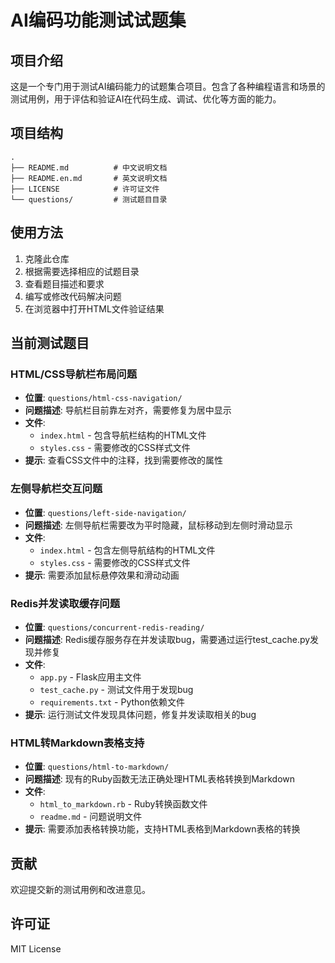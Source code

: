 # AI编码功能测试试题集

## 项目介绍

这是一个专门用于测试AI编码能力的试题集合项目。包含了各种编程语言和场景的测试用例，用于评估和验证AI在代码生成、调试、优化等方面的能力。

## 项目结构

```
.
├── README.md          # 中文说明文档
├── README.en.md       # 英文说明文档
├── LICENSE            # 许可证文件
└── questions/         # 测试题目目录
```

## 使用方法

1. 克隆此仓库
2. 根据需要选择相应的试题目录
3. 查看题目描述和要求
4. 编写或修改代码解决问题
5. 在浏览器中打开HTML文件验证结果

## 当前测试题目

### HTML/CSS导航栏布局问题
- **位置**: `questions/html-css-navigation/`
- **问题描述**: 导航栏目前靠左对齐，需要修复为居中显示
- **文件**: 
  - `index.html` - 包含导航栏结构的HTML文件
  - `styles.css` - 需要修改的CSS样式文件
- **提示**: 查看CSS文件中的注释，找到需要修改的属性

### 左侧导航栏交互问题
- **位置**: `questions/left-side-navigation/`
- **问题描述**: 左侧导航栏需要改为平时隐藏，鼠标移动到左侧时滑动显示
- **文件**: 
  - `index.html` - 包含左侧导航结构的HTML文件
  - `styles.css` - 需要修改的CSS样式文件
- **提示**: 需要添加鼠标悬停效果和滑动动画

### Redis并发读取缓存问题
- **位置**: `questions/concurrent-redis-reading/`
- **问题描述**: Redis缓存服务存在并发读取bug，需要通过运行test_cache.py发现并修复
- **文件**: 
  - `app.py` - Flask应用主文件
  - `test_cache.py` - 测试文件用于发现bug
  - `requirements.txt` - Python依赖文件
- **提示**: 运行测试文件发现具体问题，修复并发读取相关的bug

### HTML转Markdown表格支持
- **位置**: `questions/html-to-markdown/`
- **问题描述**: 现有的Ruby函数无法正确处理HTML表格转换到Markdown
- **文件**: 
  - `html_to_markdown.rb` - Ruby转换函数文件
  - `readme.md` - 问题说明文件
- **提示**: 需要添加表格转换功能，支持HTML表格到Markdown表格的转换

## 贡献

欢迎提交新的测试用例和改进意见。


## 许可证

MIT License